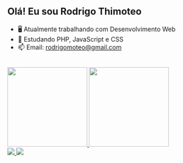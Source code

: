 ## Olá! Eu sou Rodrigo Thimoteo

- 🖥️ Atualmente trabalhando com Desenvolvimento Web
- 🌱 Estudando PHP, JavaScript e CSS
- 📫 Email: rodrigomoteo@gmail.com
<br>
<div>
  <a href="#">
    <img height="180em" src="https://github-readme-stats.vercel.app/api?username=rThimoteo&count_private=true&show_icons=true&theme=radical" />
    <img height="180em" src="https://github-readme-stats.vercel.app/api/top-langs/?username=anuraghazra&layout=compact&theme=radical" />
  </a>
</div>

<div>
  <a href="mailto:rodrigomotoe@gmail.com">
    <img src="https://img.shields.io/badge/Gmail-D14836?style=for-the-badge&logo=gmail&logoColor=white" />
  </a>
  <a href="https://linkedin.com/in/rodrigo-thimoteo">
    <img src="https://img.shields.io/badge/LinkedIn-0077B5?style=for-the-badge&logo=linkedin&logoColor=white" />
  </a>
</div>


